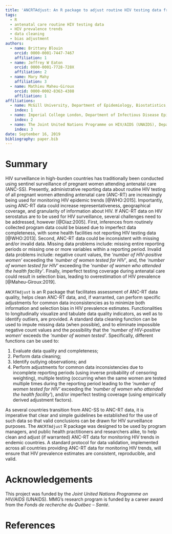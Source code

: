 ```yaml
---
title: 'ANCRTAdjust: An R package to adjust routine HIV testing data from antenatal care to reduce bias in estimating HIV prevalence trends'
tags:
  - R
  - antenatal care routine HIV testing data
  - HIV prevalence trends
  - data cleaning
  - bias adjustment
authors:
  - name: Brittany Blouin
    orcid: 0000-0001-7447-7467
    affiliation: 1
  - name: Jeffrey W Eaton
    orcid: 0000-0001-7728-728X
    affiliation: 2
  - name: Mary Mahy
    affiliation: 3
  - name: Mathieu Maheu-Giroux
    orcid: 0000-0002-8363-4388
    affiliation: 1
affiliations:
  - name: McGill University, Department of Epidemiology, Biostatistics, and Occupational Health
    index: 1
  - name: Imperial College London, Department of Infectious Disease Epidemiology
    index: 2
  - name: The Joint United Nations Programme on HIV/AIDS (UNAIDS), Department of Strategic Information
    index: 3
date: September 16, 2019
bibliography: paper.bib
---
```


# Summary

HIV surveillance in high-burden countries has traditionally been conducted using sentinel surveillance of pregnant women attending antenatal care (ANC-SS). Presently, administrative reporting data about routine HIV testing of all pregnant women attending antenatal care (ANC-RT) are increasingly being used for monitoring HIV epidemic trends [@WHO:2015]. Importantly, using ANC-RT data could increase representativeness, geographical coverage, and granularity of information about HIV. If ANC-RT data on HIV serostatus are to be used for HIV surveillance, several challenges need to be addressed, however [@Diaz:2005]. First, inferences from routinely collected program data could be biased due to imperfect data completeness, with some health facilities not reporting HIV testing data [@WHO:2013]. Second, ANC-RT data could be inconsistent with missing and/or invalid data. Missing data problems include: missing entire reporting periods or missing one or more variables within a reporting period. Invalid data problems include: negative count values, the *‘number of HIV-positive women’* exceeding the *‘number of women tested for HIV’*, and, the *‘number of women tested for HIV’* exceeding the *‘number of women who attended the health facility’*. Finally, imperfect testing coverage during antenatal care could result in selection bias, leading to overestimation of HIV prevalence [@Maheu-Giroux:2019].

``ANCRTAdjust`` is an R package that facilitates assessment of ANC-RT data quality, helps clean ANC-RT data, and, if warranted, can perform specific adjustments for common data inconsistencies as to minimize both information and selection bias in HIV prevalence estimates. Functionalities to longitudinally visualize and tabulate data quality indicators, as well as to identify outliers, are provided. A standard data cleaning function can be used to impute missing data (when possible), and to eliminate impossible negative count values and the possibility that the *‘number of HIV-positive women’* exceeds the *‘number of women tested’*. Specifically, different functions can be used to:

1. Evaluate data quality and completeness;
2. Perform data cleaning;
3. Identify outlying observations; and
4. Perform adjustments for common data inconsistencies due to incomplete reporting periods (using inverse probability of censoring weighting), multiple testing (occurring when the same women are tested multiple times during the reporting period leading to the *‘number of women tested for HIV’* exceeding the *‘number of women who attended the health facility’*), and/or imperfect testing coverage (using empirically derived adjustment factors).

As several countries transition from ANC-SS to ANC-RT data, it is imperative that clear and simple guidelines be established for the use of such data so that valid conclusions can be drawn for HIV surveillance purposes. The ``ANCRTAdjust`` R package was designed to be used by program managers, and public health practitioners and researchers alike, to help clean and adjust (if warranted) ANC-RT data for monitoring HIV trends in endemic countries.  A standard protocol for data validation, implemented across all countries providing ANC-RT data for monitoring HIV trends, will ensure that HIV prevalence estimates are consistent, reproducible, and valid.

# Acknowledgements

This project was funded by the *Joint United Nations Programme on HIV/AIDS* (UNAIDS). MMG’s research program is funded by a career award from the *Fonds de recherche du Québec – Santé*.

# References

